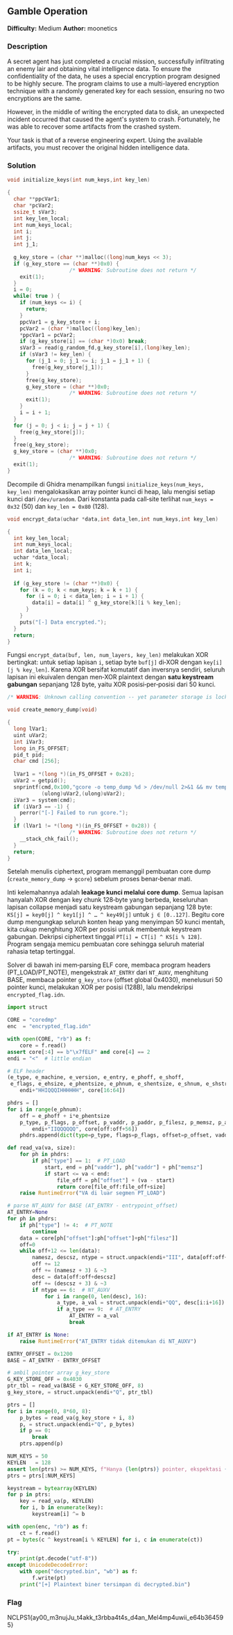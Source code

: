 ## Gamble Operation

**Difficulty:** Medium
**Author:** moonetics

### Description

A secret agent has just completed a crucial mission, successfully infiltrating an enemy lair and obtaining vital intelligence data. To ensure the confidentiality of the data, he uses a special encryption program designed to be highly secure. The program claims to use a multi-layered encryption technique with a randomly generated key for each session, ensuring no two encryptions are the same.

However, in the middle of writing the encrypted data to disk, an unexpected incident occurred that caused the agent's system to crash. Fortunately, he was able to recover some artifacts from the crashed system.

Your task is that of a reverse engineering expert. Using the available artifacts, you must recover the original hidden intelligence data.

### Solution

```c
void initialize_keys(int num_keys,int key_len)

{
  char **ppcVar1;
  char *pcVar2;
  ssize_t sVar3;
  int key_len_local;
  int num_keys_local;
  int i;
  int j;
  int j_1;
  
  g_key_store = (char **)malloc((long)num_keys << 3);
  if (g_key_store == (char **)0x0) {
                    /* WARNING: Subroutine does not return */
    exit(1);
  }
  i = 0;
  while( true ) {
    if (num_keys <= i) {
      return;
    }
    ppcVar1 = g_key_store + i;
    pcVar2 = (char *)malloc((long)key_len);
    *ppcVar1 = pcVar2;
    if (g_key_store[i] == (char *)0x0) break;
    sVar3 = read(g_random_fd,g_key_store[i],(long)key_len);
    if (sVar3 != key_len) {
      for (j_1 = 0; j_1 <= i; j_1 = j_1 + 1) {
        free(g_key_store[j_1]);
      }
      free(g_key_store);
      g_key_store = (char **)0x0;
                    /* WARNING: Subroutine does not return */
      exit(1);
    }
    i = i + 1;
  }
  for (j = 0; j < i; j = j + 1) {
    free(g_key_store[j]);
  }
  free(g_key_store);
  g_key_store = (char **)0x0;
                    /* WARNING: Subroutine does not return */
  exit(1);
}
```

Decompile di Ghidra menampilkan fungsi `initialize_keys(num_keys, key_len)` mengalokasikan array pointer kunci di heap, lalu mengisi setiap kunci dari `/dev/urandom`. Dari konstanta pada call‑site terlihat `num_keys = 0x32` (50) dan `key_len = 0x80` (128). 

```c
void encrypt_data(uchar *data,int data_len,int num_keys,int key_len)

{
  int key_len_local;
  int num_keys_local;
  int data_len_local;
  uchar *data_local;
  int k;
  int i;
  
  if (g_key_store != (char **)0x0) {
    for (k = 0; k < num_keys; k = k + 1) {
      for (i = 0; i < data_len; i = i + 1) {
        data[i] = data[i] ^ g_key_store[k][i % key_len];
      }
    }
    puts("[-] Data encrypted.");
  }
  return;
}
```

Fungsi `encrypt_data(buf, len, num_layers, key_len)` melakukan XOR bertingkat: untuk setiap lapisan `i`, setiap byte `buf[j]` di‑XOR dengan `key[i][j % key_len]`. Karena XOR bersifat komutatif dan inversnya sendiri, seluruh lapisan ini ekuivalen dengan men‑XOR plaintext dengan **satu keystream gabungan** sepanjang 128 byte, yaitu XOR posisi‑per‑posisi dari 50 kunci. 

```c
/* WARNING: Unknown calling convention -- yet parameter storage is locked */

void create_memory_dump(void)

{
  long lVar1;
  uint uVar2;
  int iVar3;
  long in_FS_OFFSET;
  pid_t pid;
  char cmd [256];
  
  lVar1 = *(long *)(in_FS_OFFSET + 0x28);
  uVar2 = getpid();
  snprintf(cmd,0x100,"gcore -o temp_dump %d > /dev/null 2>&1 && mv temp_dump.%d coredmp",
           (ulong)uVar2,(ulong)uVar2);
  iVar3 = system(cmd);
  if (iVar3 == -1) {
    perror("[-] Failed to run gcore.");
  }
  if (lVar1 != *(long *)(in_FS_OFFSET + 0x28)) {
                    /* WARNING: Subroutine does not return */
    __stack_chk_fail();
  }
  return;
}
```

Setelah menulis ciphertext, program memanggil pembuatan core dump (`create_memory_dump` -> `gcore`) sebelum proses benar‑benar mati.

Inti kelemahannya adalah **leakage kunci melalui core dump**. Semua lapisan hanyalah XOR dengan key chunk 128‑byte yang berbeda, keseluruhan lapisan collapse menjadi satu keystream gabungan sepanjang 128 byte: `KS[j] = key0[j] ^ key1[j] ^ … ^ key49[j]` untuk `j ∈ [0..127]`. Begitu core dump mengungkap seluruh konten heap yang menyimpan 50 kunci mentah, kita cukup menghitung XOR per posisi untuk membentuk keystream gabungan. Dekripsi ciphertext tinggal `PT[i] = CT[i] ^ KS[i % 128]`. Program sengaja memicu pembuatan core sehingga seluruh material rahasia tetap tertinggal.

Solver di bawah ini mem‑parsing ELF core, membaca program headers (PT\_LOAD/PT\_NOTE), mengekstrak `AT_ENTRY` dari `NT_AUXV`, menghitung BASE, membaca pointer `g_key_store` (offset global 0x4030), menelusuri 50 pointer kunci, melakukan XOR per posisi (128B), lalu mendekripsi `encrypted_flag.idn`.

```python
import struct

CORE = "coredmp"
enc  = "encrypted_flag.idn"

with open(CORE, "rb") as f:
    core = f.read()
assert core[:4] == b"\x7fELF" and core[4] == 2
endi = "<"  # little endian

# ELF header
(e_type, e_machine, e_version, e_entry, e_phoff, e_shoff,
 e_flags, e_ehsize, e_phentsize, e_phnum, e_shentsize, e_shnum, e_shstrndx) = struct.unpack(
    endi+"HHIQQQIHHHHHH", core[16:64])

phdrs = []
for i in range(e_phnum):
    off = e_phoff + i*e_phentsize
    p_type, p_flags, p_offset, p_vaddr, p_paddr, p_filesz, p_memsz, p_align = struct.unpack(
        endi+"IIQQQQQQ", core[off:off+56])
    phdrs.append(dict(type=p_type, flags=p_flags, offset=p_offset, vaddr=p_vaddr, filesz=p_filesz, memsz=p_memsz))

def read_va(va, size):
    for ph in phdrs:
        if ph["type"] == 1:  # PT_LOAD
            start, end = ph["vaddr"], ph["vaddr"] + ph["memsz"]
            if start <= va < end:
                file_off = ph["offset"] + (va - start)
                return core[file_off:file_off+size]
    raise RuntimeError("VA di luar segmen PT_LOAD")

# parse NT_AUXV for BASE (AT_ENTRY - entrypoint_offset)
AT_ENTRY=None
for ph in phdrs:
    if ph["type"] != 4:  # PT_NOTE
        continue
    data = core[ph["offset"]:ph["offset"]+ph["filesz"]]
    off=0
    while off+12 <= len(data):
        namesz, descsz, ntype = struct.unpack(endi+"III", data[off:off+12])
        off += 12
        off += (namesz + 3) & ~3
        desc = data[off:off+descsz]
        off += (descsz + 3) & ~3
        if ntype == 6:  # NT_AUXV
            for i in range(0, len(desc), 16):
                a_type, a_val = struct.unpack(endi+"QQ", desc[i:i+16])
                if a_type == 9:  # AT_ENTRY
                    AT_ENTRY = a_val
                    break

if AT_ENTRY is None:
    raise RuntimeError("AT_ENTRY tidak ditemukan di NT_AUXV")

ENTRY_OFFSET = 0x1200
BASE = AT_ENTRY - ENTRY_OFFSET

# ambil pointer array g_key_store
G_KEY_STORE_OFF = 0x4030
ptr_tbl = read_va(BASE + G_KEY_STORE_OFF, 8)
g_key_store, = struct.unpack(endi+"Q", ptr_tbl)

ptrs = []
for i in range(0, 8*60, 8):
    p_bytes = read_va(g_key_store + i, 8)
    p, = struct.unpack(endi+"Q", p_bytes)
    if p == 0:
        break
    ptrs.append(p)

NUM_KEYS = 50
KEYLEN   = 128
assert len(ptrs) >= NUM_KEYS, f"Hanya {len(ptrs)} pointer, ekspektasi {NUM_KEYS}"
ptrs = ptrs[:NUM_KEYS]

keystream = bytearray(KEYLEN)
for p in ptrs:
    key = read_va(p, KEYLEN)
    for i, b in enumerate(key):
        keystream[i] ^= b

with open(enc, "rb") as f:
    ct = f.read()
pt = bytes(c ^ keystream[i % KEYLEN] for i, c in enumerate(ct))

try:
    print(pt.decode("utf-8"))
except UnicodeDecodeError:
    with open("decrypted.bin", "wb") as f:
        f.write(pt)
    print("[+] Plaintext biner tersimpan di decrypted.bin")
```

### Flag

NCLPS1{ay00_m3nujJu_t4akk_t3rbba4t4s_d4an_Mel4mp4uwii_e64b364595}

